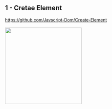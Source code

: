 ## 1 - Cretae Element

https://github.com/Javscript-Dom/Create-Element
<br/>
<br/>
<img src='https://github.com/Javscript-Dom/Create-Element/assets/117477110/f54b5a55-93b4-49d8-a021-791526478dd7' width='250px'/>
